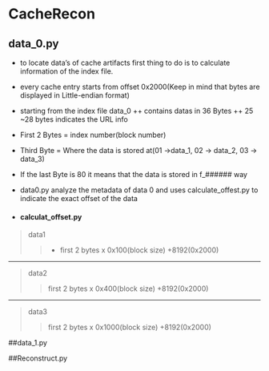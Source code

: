 # CacheRecon
## data_0.py
 + to locate data’s of cache artifacts first thing to do is to calculate information of the index file.

 + every cache entry starts from offset 0x2000(Keep in mind that bytes are displayed in Little-endian format)

 + starting from the index file data_0
 ++ contains datas in 36 Bytes
 ++ 25 ~28 bytes indicates the URL info

 + First 2 Bytes = index number(block number)

 + Third Byte = Where the data is stored at(01 →data_1, 02 → data_2, 03 → data_3)

 + If the last Byte is 80 it means that the data is stored in f_###### way
 
 + data0.py analyze the metadata of data 0 and uses calculate_offest.py to indicate the exact offset of the data
 + #### calculat_offset.py
 > data1
 >>  + first 2 bytes x 0x100(block size)  +8192(0x2000)
 *****
 > data2
 > >first 2 bytes x 0x400(block size) +8192(0x2000)
 *****
 > data3
 > >first 2 bytes x 0x1000(block size) +8192(0x2000)


##data_1.py

##Reconstruct.py
